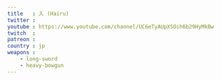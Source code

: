 ```yaml
---
title   : 入 (Hairu)
twitter :
youtube : https://www.youtube.com/channel/UC6eTyAUpXSOih6b29HyMkBw
twitch  :
patreon :
country : jp
weapons :
    - long-sword
    - heavy-bowgun
---
```

